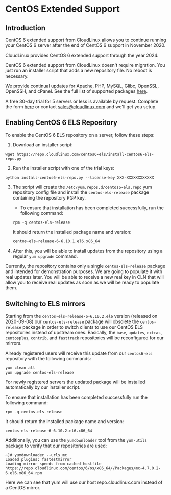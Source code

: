 # CentOS Extended Support

## Introduction

CentOS 6 extended support from CloudLinux allows you to continue running your CentOS 6 server after the end of CentOS 6 support in November 2020.

CloudLinux provides CentOS 6 extended support through the year 2024.

CentOS 6 extended support from CloudLinux doesn't require migration. You just run an installer script that adds a new repository file. No reboot is necessary.

We provide continual updates for Apache, PHP, MySQL, Glibc, OpenSSL, OpenSSH, and cPanel. See the full list of supported packages [here](https://cloudlinux.com/extended-supported-packages).

A free 30-day trial for 5 servers or less is available by request. Complete the form [here](https://www.cloudlinux.com/extended-lifecycle) or contact [sales@cloudlinux.com](mailto:sales@cloudlinux.com) and we'll get you setup.

## Enabling CentOS 6 ELS Repository

To enable the CentOS 6 ELS repository on a server, follow these steps:

1. Download an installer script:

```
wget https://repo.cloudlinux.com/centos6-els/install-centos6-els-repo.py
```

2. Run the installer script with one of the trial keys:

```
python install-centos6-els-repo.py --license-key XXX-XXXXXXXXXXXX
```

3. The script will create the `/etc/yum.repos.d/centos6-els.repo` yum repository config file and install the `centos-els-release` package containing the repository PGP key.

   * To ensure that installation has been completed successfully, run the following command:

    ```
    rpm -q centos-els-release
    ```
    It should return the installed package name and version:
    
    ```
    centos-els-release-6-6.10.1.el6.x86_64 
    ```

4. After this, you will be able to install updates from the repository using a regular `yum upgrade` command.

Currently, the repository contains only a single `centos-els-release` package and intended for demonstration purposes. We are going to populate it with real updates later. You will be able to receive a new real key in CLN that will allow you to receive real updates as soon as we will be ready to populate them.


## Switching to ELS mirrors

Starting from the `centos-els-release-6-6.10.2.el6` version (released on 2020-09-08) our `centos-els-release` package will obsolete the `centos-release` package in order to switch clients to use our CentOS ELS repositories instead of upstream ones. Basically, the `base`, `updates`, `extras`, `centosplus`, `contrib`, and `fasttrack` repositories will be reconfigured for our mirrors.

Already registered users will receive this update from our `centos6-els` repository with the following commands:

```
yum clean all
yum upgrade centos-els-release
```

For newly registered servers the updated package will be installed automatically by our installer script.

To ensure that installation has been completed successfully run the following command:

```
rpm -q centos-els-release
```

It should return the installed package name and version:

```
centos-els-release-6-6.10.2.el6.x86_64
```

Additionally, you can use the `yumdownloader` tool from the `yum-utils` package to verify that our repositories are used:

```
~]# yumdownloader --urls mc
Loaded plugins: fastestmirror
Loading mirror speeds from cached hostfile
https://repo.cloudlinux.com/centos/6/os/x86_64//Packages/mc-4.7.0.2-6.el6.x86_64.rpm
```

Here we can see that yum will use our host repo.cloudlinux.com instead of a CentOS mirror.

